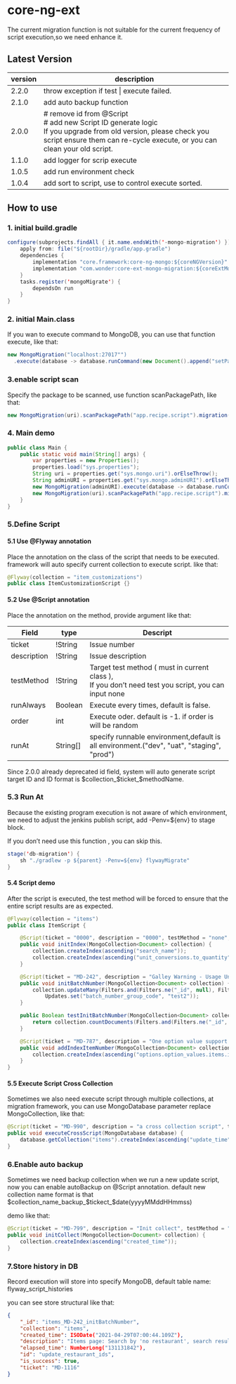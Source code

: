 # core-ng-ext

The current migration function is not suitable for the current frequency of script execution,so we need enhance it.

## Latest Version

| version | description
|  ----  | ----  |
| 2.2.0| throw exception if test \| execute failed.|
| 2.1.0 | add auto backup function|
| 2.0.0 | # remove id from @Script <br> # add new Script ID generate logic <br> If you upgrade from old version, please check you script ensure them can re-cycle execute, or you can clean your old script.
| 1.1.0 | add logger for scrip execute|
| 1.0.5 | add run environment check|
| 1.0.4 | add sort to script, use to control execute sorted.|

## How to use

### 1. initial build.gradle
```java
configure(subprojects.findAll { it.name.endsWith('-mongo-migration') }) {
    apply from: file("${rootDir}/gradle/app.gradle")
    dependencies {
        implementation "core.framework:core-ng-mongo:${coreNGVersion}"
        implementation "com.wonder:core-ext-mongo-migration:${coreExtMongoMigrationVersion}"
    }
    tasks.register('mongoMigrate') {
        dependsOn run
    }
}
```
### 2. initial Main.class

If you wan to execute command to MongoDB, you can use that function execute,  like that:
```java
new MongoMigration("localhost:27017"")  
  .execute(database -> database.runCommand(new Document().append("setParameter", 1).append("notablescan", 1)));
```
### 3.enable script scan

Specify the package to be scanned, use function scanPackagePath, like that:
```java
new MongoMigration(uri).scanPackagePath("app.recipe.script").migration();
```
### 4. Main demo
```java
public class Main {
    public static void main(String[] args) {
        var properties = new Properties();
        properties.load("sys.properties");
        String uri = properties.get("sys.mongo.uri").orElseThrow();
        String adminURI = properties.get("sys.mongo.adminURI").orElseThrow();
        new MongoMigration(adminURI).execute(database -> database.runCommand(new Document().append("setParameter", 1).append("notablescan", 1)));
        new MongoMigration(uri).scanPackagePath("app.recipe.script").migration();
    }
}
```
### 5.Define Script

#### 5.1 Use @Flyway annotation

Place the annotation on the class of the script that needs to be executed. framework will auto specify current  collection to execute script. like that:
```java
@Flyway(collection = "item_customizations")
public class ItemCustomizationScript {}
```
#### 5.2 Use @Script annotation

Place the annotation on the method, provide argument like that:

| Field| type| Descript|
| -- | -- | -- |
| ticket| !String|Issue number|
| description | !String | Issue description|
| testMethod | !String | Target test method ( must in current class ),<br> If you don’t need test you script, you can input none|
| runAlways | Boolean | Execute every times, default is false. |
| order | int | Execute oder. default is -1. if order is will be random|
| runAt | String[] | specify runnable environment,default is all environment.("dev", "uat", "staging", "prod")|

Since 2.0.0 already deprecated id field, system will auto generate script target ID  and ID format is $collection_$ticket_$methodName.

### 5.3 Run At

Because the existing program execution is not aware of which environment, we need to adjust the jenkins publish script, add -Penv=${env} to stage block.

If you don’t need use this function , you can skip this.
```java
stage('db-migration') {
    sh "./gradlew -p ${parent} -Penv=${env} flywayMigrate"
}
```
#### 5.4 Script demo

After the script is executed, the test method will be forced to ensure that the entire script results are as expected.
```java
@Flyway(collection = "items")
public class ItemScript {

    @Script(ticket = "0000", description = "0000", testMethod = "none", runAlways = true)
    public void initIndex(MongoCollection<Document> collection) {
        collection.createIndex(ascending("search_name"));
        collection.createIndex(ascending("unit_conversions.to_quantity"));
    }

    @Script(ticket = "MD-242", description = "Galley Warning - Usage Unit Unique", testMethod = "testInitBatchNumber", order = 1)
    public void initBatchNumber(MongoCollection<Document> collection) {
        collection.updateMany(Filters.and(Filters.ne("_id", null), Filters.eq("batch_number_group_code", null)),
            Updates.set("batch_number_group_code", "test2"));
    }

    public Boolean testInitBatchNumber(MongoCollection<Document> collection) {
        return collection.countDocuments(Filters.and(Filters.ne("_id", null), Filters.ne("batch_number_group_code", "test2"))) >= 0;
    }

    @Script(ticket = "MD-787", description = "One option value support multiple mapping items", testMethod = "none", runAlways = true, order = 2, runAt = {"uat", "prod"})
    public void addIndexItemNumber(MongoCollection<Document> collection) {
        collection.createIndex(ascending("options.option_values.items.item_number"));
    }
}
```

#### 5.5 Execute Script Cross Collection

Sometimes we also need execute script through multiple collections, at migration framework, you can use MongoDatabase parameter replace MongoCollection, like that:
```java
@Script(ticket = "MD-990", description = "a cross collection script", testMethod = "none", order = 3)
public void executeCrossScript(MongoDatabase database) {
    database.getCollection("items").createIndex(ascending("update_time"));
}
```
### 6.Enable auto backup

Sometimes we need backup collection when we run a new update script, now you can enable autoBackup on @Script annotation. default new collection name format is that   $collection_name_backup_$tickect_$date(yyyyMMddHHmmss) 

demo like that:
```java
@Script(ticket = "MD-799", description = "Init collect", testMethod = "none", order = 4, autoBackup = true)
public void initCollect(MongoCollection<Document> collection) {
    collection.createIndex(ascending("created_time"));
}
```
### 7.Store history in DB

Record execution will store into specify MongoDB, default table name: flyway_script_histories

you can see store structural like that:
```json
{
    "_id": "items_MD-242_initBatchNumber",
    "collection": "items",
    "created_time": ISODate("2021-04-29T07:00:44.109Z"),
    "description": "Items page: Search by 'no restaurant', search results are not fully displayed on the list",
    "elapsed_time": NumberLong("131131842"),
    "id": "update_restaurant_ids",
    "is_success": true,
    "ticket": "MD-1116"
}
```

